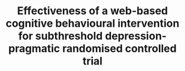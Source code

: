 --- 
abstract: '' 
authors: 
 - C Buntrock
 -  D Ebert
 -  D Lehr
 -  H Riper
 -  F Smit
 -  P Cuijpers
 -  M Berking
doi: '' 
featured: false 
publication: '*Psychotherapy and psychosomatics*, 34' 
publication_short: '' 
publishDate: '2015-01-01' 
title: 'Effectiveness of a web-based cognitive behavioural intervention for subthreshold depression- pragmatic randomised controlled trial' 
url_code: '' 
url_dataset: '' 
url_pdf: '' 
url_poster: '' 
url_project: '' 
url_slides: '' 
url_source: '' 
url_video: '' 
---